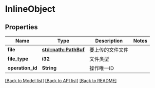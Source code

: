 # InlineObject

## Properties

Name | Type | Description | Notes
------------ | ------------- | ------------- | -------------
**file** | [**std::path::PathBuf**](std::path::PathBuf.md) | 要上传的文件文件 | 
**file_type** | **i32** | 文件类型 | 
**operation_id** | **String** | 操作唯一ID | 

[[Back to Model list]](../README.md#documentation-for-models) [[Back to API list]](../README.md#documentation-for-api-endpoints) [[Back to README]](../README.md)


